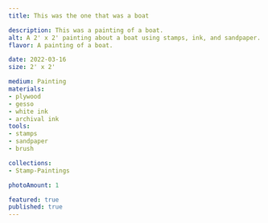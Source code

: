 ```yaml
---
title: This was the one that was a boat

description: This was a painting of a boat.
alt: A 2' x 2' painting about a boat using stamps, ink, and sandpaper.
flavor: A painting of a boat.

date: 2022-03-16
size: 2' x 2'

medium: Painting
materials:
- plywood
- gesso
- white ink
- archival ink
tools:
- stamps
- sandpaper
- brush

collections:
- Stamp-Paintings

photoAmount: 1

featured: true
published: true
---
```

